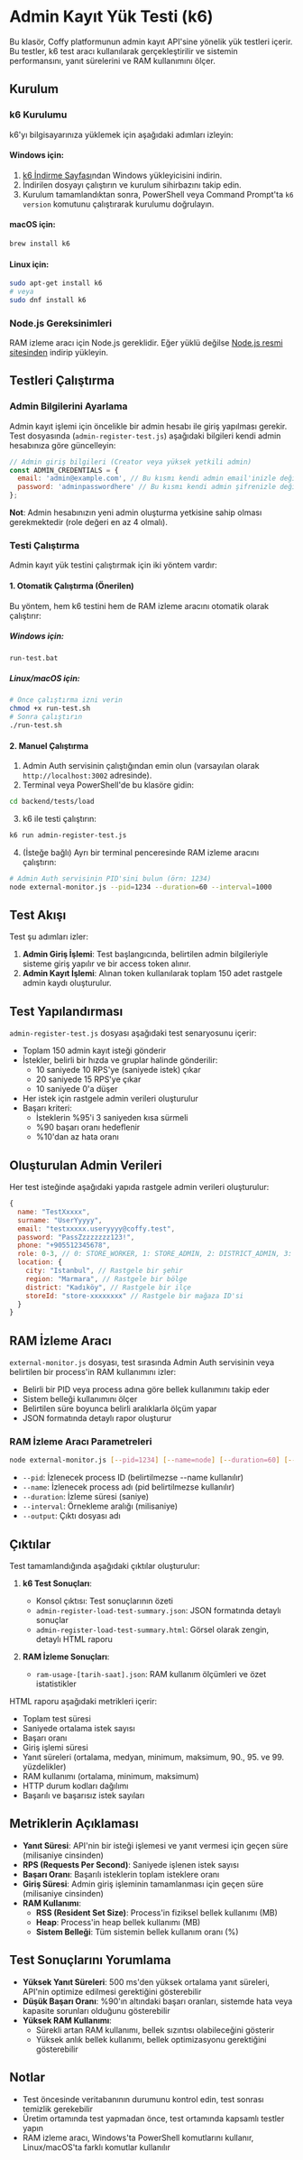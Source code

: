 # Admin Kayıt Yük Testi (k6)

Bu klasör, Coffy platformunun admin kayıt API'sine yönelik yük testleri içerir. Bu testler, k6 test aracı kullanılarak gerçekleştirilir ve sistemin performansını, yanıt sürelerini ve RAM kullanımını ölçer.

## Kurulum

### k6 Kurulumu

k6'yı bilgisayarınıza yüklemek için aşağıdaki adımları izleyin:

#### Windows için:

1. [k6 İndirme Sayfası](https://k6.io/docs/getting-started/installation/)ndan Windows yükleyicisini indirin.
2. İndirilen dosyayı çalıştırın ve kurulum sihirbazını takip edin.
3. Kurulum tamamlandıktan sonra, PowerShell veya Command Prompt'ta `k6 version` komutunu çalıştırarak kurulumu doğrulayın.

#### macOS için:

```bash
brew install k6
```

#### Linux için:

```bash
sudo apt-get install k6
# veya
sudo dnf install k6
```

### Node.js Gereksinimleri

RAM izleme aracı için Node.js gereklidir. Eğer yüklü değilse [Node.js resmi sitesinden](https://nodejs.org/) indirip yükleyin.

## Testleri Çalıştırma

### Admin Bilgilerini Ayarlama

Admin kayıt işlemi için öncelikle bir admin hesabı ile giriş yapılması gerekir. Test dosyasında (`admin-register-test.js`) aşağıdaki bilgileri kendi admin hesabınıza göre güncelleyin:

```javascript
// Admin giriş bilgileri (Creator veya yüksek yetkili admin)
const ADMIN_CREDENTIALS = {
  email: 'admin@example.com', // Bu kısmı kendi admin email'inizle değiştirin
  password: 'adminpasswordhere' // Bu kısmı kendi admin şifrenizle değiştirin
};
```

**Not**: Admin hesabınızın yeni admin oluşturma yetkisine sahip olması gerekmektedir (role değeri en az 4 olmalı).

### Testi Çalıştırma

Admin kayıt yük testini çalıştırmak için iki yöntem vardır:

#### 1. Otomatik Çalıştırma (Önerilen)

Bu yöntem, hem k6 testini hem de RAM izleme aracını otomatik olarak çalıştırır:

##### Windows için:

```bash
run-test.bat
```

##### Linux/macOS için:

```bash
# Önce çalıştırma izni verin
chmod +x run-test.sh
# Sonra çalıştırın
./run-test.sh
```

#### 2. Manuel Çalıştırma

1. Admin Auth servisinin çalıştığından emin olun (varsayılan olarak `http://localhost:3002` adresinde).
2. Terminal veya PowerShell'de bu klasöre gidin:

```bash
cd backend/tests/load
```

3. k6 ile testi çalıştırın:

```bash
k6 run admin-register-test.js
```

4. (İsteğe bağlı) Ayrı bir terminal penceresinde RAM izleme aracını çalıştırın:

```bash
# Admin Auth servisinin PID'sini bulun (örn: 1234)
node external-monitor.js --pid=1234 --duration=60 --interval=1000
```

## Test Akışı

Test şu adımları izler:

1. **Admin Giriş İşlemi**: Test başlangıcında, belirtilen admin bilgileriyle sisteme giriş yapılır ve bir access token alınır.
2. **Admin Kayıt İşlemi**: Alınan token kullanılarak toplam 150 adet rastgele admin kaydı oluşturulur.

## Test Yapılandırması

`admin-register-test.js` dosyası aşağıdaki test senaryosunu içerir:

- Toplam 150 admin kayıt isteği gönderir
- İstekler, belirli bir hızda ve gruplar halinde gönderilir:
  - 10 saniyede 10 RPS'ye (saniyede istek) çıkar
  - 20 saniyede 15 RPS'ye çıkar
  - 10 saniyede 0'a düşer
- Her istek için rastgele admin verileri oluşturulur
- Başarı kriteri:
  - İsteklerin %95'i 3 saniyeden kısa sürmeli
  - %90 başarı oranı hedeflenir
  - %10'dan az hata oranı

## Oluşturulan Admin Verileri

Her test isteğinde aşağıdaki yapıda rastgele admin verileri oluşturulur:

```javascript
{
  name: "TestXxxxx",
  surname: "UserYyyyy",
  email: "testxxxxx.useryyyy@coffy.test",
  password: "PassZzzzzzzz123!",
  phone: "+905512345678",
  role: 0-3, // 0: STORE_WORKER, 1: STORE_ADMIN, 2: DISTRICT_ADMIN, 3: CITY_ADMIN
  location: {
    city: "Istanbul", // Rastgele bir şehir
    region: "Marmara", // Rastgele bir bölge
    district: "Kadıköy", // Rastgele bir ilçe
    storeId: "store-xxxxxxxx" // Rastgele bir mağaza ID'si
  }
}
```

## RAM İzleme Aracı

`external-monitor.js` dosyası, test sırasında Admin Auth servisinin veya belirtilen bir process'in RAM kullanımını izler:

- Belirli bir PID veya process adına göre bellek kullanımını takip eder
- Sistem belleği kullanımını ölçer
- Belirtilen süre boyunca belirli aralıklarla ölçüm yapar
- JSON formatında detaylı rapor oluşturur

### RAM İzleme Aracı Parametreleri

```bash
node external-monitor.js [--pid=1234] [--name=node] [--duration=60] [--interval=1000] [--output=ram-usage.json]
```

- `--pid`: İzlenecek process ID (belirtilmezse --name kullanılır)
- `--name`: İzlenecek process adı (pid belirtilmezse kullanılır)
- `--duration`: İzleme süresi (saniye)
- `--interval`: Örnekleme aralığı (milisaniye)
- `--output`: Çıktı dosyası adı

## Çıktılar

Test tamamlandığında aşağıdaki çıktılar oluşturulur:

1. **k6 Test Sonuçları**:
   - Konsol çıktısı: Test sonuçlarının özeti
   - `admin-register-load-test-summary.json`: JSON formatında detaylı sonuçlar
   - `admin-register-load-test-summary.html`: Görsel olarak zengin, detaylı HTML raporu

2. **RAM İzleme Sonuçları**:
   - `ram-usage-[tarih-saat].json`: RAM kullanım ölçümleri ve özet istatistikler

HTML raporu aşağıdaki metrikleri içerir:

- Toplam test süresi
- Saniyede ortalama istek sayısı
- Başarı oranı
- Giriş işlemi süresi
- Yanıt süreleri (ortalama, medyan, minimum, maksimum, 90., 95. ve 99. yüzdelikler)
- RAM kullanımı (ortalama, minimum, maksimum)
- HTTP durum kodları dağılımı
- Başarılı ve başarısız istek sayıları

## Metriklerin Açıklaması

- **Yanıt Süresi**: API'nin bir isteği işlemesi ve yanıt vermesi için geçen süre (milisaniye cinsinden)
- **RPS (Requests Per Second)**: Saniyede işlenen istek sayısı
- **Başarı Oranı**: Başarılı isteklerin toplam isteklere oranı
- **Giriş Süresi**: Admin giriş işleminin tamamlanması için geçen süre (milisaniye cinsinden)
- **RAM Kullanımı**: 
  - **RSS (Resident Set Size)**: Process'in fiziksel bellek kullanımı (MB)
  - **Heap**: Process'in heap bellek kullanımı (MB)
  - **Sistem Belleği**: Tüm sistemin bellek kullanım oranı (%)

## Test Sonuçlarını Yorumlama

- **Yüksek Yanıt Süreleri**: 500 ms'den yüksek ortalama yanıt süreleri, API'nin optimize edilmesi gerektiğini gösterebilir
- **Düşük Başarı Oranı**: %90'ın altındaki başarı oranları, sistemde hata veya kapasite sorunları olduğunu gösterebilir
- **Yüksek RAM Kullanımı**: 
  - Sürekli artan RAM kullanımı, bellek sızıntısı olabileceğini gösterir
  - Yüksek anlık bellek kullanımı, bellek optimizasyonu gerektiğini gösterebilir

## Notlar

- Test öncesinde veritabanının durumunu kontrol edin, test sonrası temizlik gerekebilir
- Üretim ortamında test yapmadan önce, test ortamında kapsamlı testler yapın
- RAM izleme aracı, Windows'ta PowerShell komutlarını kullanır, Linux/macOS'ta farklı komutlar kullanılır 
